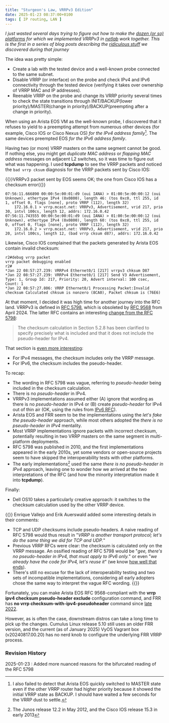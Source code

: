```yaml
---
title: "Sturgeon's Law, VRRPv3 Edition"
date: 2025-01-23 08:37:00+0100
tags: [ IP routing, LAN ]
---
```

_I just wasted several days trying to figure out how to make the [dozen (or so) platforms](https://netlab.tools/module/gateway/) for which we implemented VRRPv3 in [netlab](https://netlab.tools/) work together. This is the first in a series of blog posts describing the [ridiculous stuff](https://en.wikipedia.org/wiki/Sturgeon%27s_law) we discovered during that journey_

The idea was pretty simple:

* Create a lab with the tested device and a well-known probe connected to the same subnet.
* Disable VRRP (or interface) on the probe and check IPv4 and IPv6 connectivity through the tested device (verifying it takes over ownership of VRRP MAC and IP addresses).
* Reenable VRRP on the probe and change its VRRP priority several times to check the state transitions through INIT/BACKUP(lower priority)/MASTER(change in priority)/BACKUP(preempting after a change in priority).
<!--more-->
When using an Arista EOS VM as the well-known probe, I discovered that it refuses to yield to a preempting attempt from numerous other devices (for example, Cisco IOS or Cisco Nexus OS) *for the IPv4 address family*[^BFD]. The same devices preempted EOS *for the IPv6 address family*.

[^BFD]: I also failed to detect that Arista EOS quickly switched to MASTER state even if the other VRRP router had higher priority because it showed the initial VRRP state as BACKUP. I should have waited a few seconds for the VRRP dust to settle.

Having two (or more) VRRP masters on the same segment cannot be good. If nothing else, you might get *duplicate MAC address* or *flapping MAC address* messages on adjacent L2 switches, so it was time to figure out what was happening. I used **tcpdump** to see the VRRP packets and noticed the `bad vrrp cksum` diagnosis for the VRRP packets sent by Cisco IOS:

{{<cc>}}VRRPv3 packet sent by EOS seems OK; the one from Cisco IOS has a checksum error{{</cc>}}
```
07:56:11.666890 00:00:5e:00:01:d9 (oui IANA) > 01:00:5e:00:00:12 (oui Unknown), ethertype IPv4 (0x0800), length 46: (tos 0xc0, ttl 255, id 1, offset 0, flags [none], proto VRRP (112), length 32)
    172.16.0.1 > vrrp.mcast.net: VRRPv3, Advertisement, vrid 217, prio 30, intvl 100cs, length 12, addrs: 172.16.0.42
07:56:11.743555 00:00:5e:00:01:d9 (oui IANA) > 01:00:5e:00:00:12 (oui Unknown), ethertype IPv4 (0x0800), length 60: (tos 0xc0, ttl 255, id 0, offset 0, flags [none], proto VRRP (112), length 32)
    172.16.0.2 > vrrp.mcast.net: VRRPv3, Advertisement, vrid 217, prio 20, intvl 100cs, length 12, (bad vrrp cksum d87), addrs: 172.16.0.42
```

Likewise, Cisco IOS complained that the packets generated by Arista EOS contain invalid checksum:

```
r2#debug vrrp packet
vrrp packet debugging enabled
r2#
*Jan 22 08:57:27.239: VRRPv4 Ethernet0/1 [217] vrrpv3 chksum D87
*Jan 22 08:57:27.239: VRRPv4 Ethernet0/1 [217] Send V3 Advertisement, Type: 1, Group Id: 217, Priority: 20, Advert interval: 100 csec, Count: 1
*Jan 22 08:57:27.806: VRRP Ethernet0/1 Processing Packet:Invalid checksum Calculated chksum is nonzero (8CA0), Packet chksum is (76E6)
```

At that moment, I decided it was high time for another journey into the RFC land. VRRPv3 is defined in [RFC 5798](https://datatracker.ietf.org/doc/html/rfc5798), which is obsoleted by [RFC 9568](https://datatracker.ietf.org/doc/html/rfc9568) from April 2024. The latter RFC contains an interesting [change from the RFC 5798](https://datatracker.ietf.org/doc/html/rfc9568#name-differences-from-rfc-5798):

> The checksum calculation in Section 5.2.8 has been clarified to specify precisely what is included and that it does not include the pseudo-header for IPv4.

That section is [even more interesting](https://datatracker.ietf.org/doc/html/rfc9568#sect-5.2.8):

* For IPv4 messages, the checksum includes only the VRRP message.
* For IPv6, the checksum includes the pseudo-header.

To recap:

* The wording in RFC 5798 was vague, referring to *pseudo-header* being included in the checksum calculation.
* There is no *pseudo-header* in IPv4.
* VRRPv3 implementations assumed either (A) ignore that wording as there is no *pseudo-header* in IPv4 or (B) create *pseudo-header* for IPv4 out of thin air (OK, using the rules from [IPv6 RFC](https://datatracker.ietf.org/doc/html/rfc2460#section-8.1)).
* Arista EOS and FRR seem to be the implementations using the *let's fake the pseudo-header* approach, while most others adopted the *there is no pseudo-header in IPv4* mentality.
* Most VRRP implementations ignore packets with incorrect checksum, potentially resulting in two VRRP masters on the same segment in multi-platform deployments.
* RFC 5798 was published in 2010, and the first implementations appeared in the early 2010s, yet some vendors or open-source projects seem to have skipped the interoperability tests with other platforms.
* The early implementations[^J122] used the same *there is no pseudo-header in IPv4* approach, leaving one to wonder how we arrived at the two interpretations of the RFC (and how the minority interpretation made it into **tcpdump**).

[^J122]: The Junos release 12.2 in May 2012, and the Cisco IOS release 15.3 in early 2013

Finally:

* Dell OS10 takes a particularly creative approach: it switches to the checksum calculation used by the other VRRP device.

{{<long-quote>}}
Enrique Vallejo and Erik Auerswald added some interesting details in their comments:

* TCP and UDP checksums include pseudo-headers. A naive reading of RFC 5798 would thus result in "_VRRP is another transport protocol; let's do the same thing we did for TCP and UDP._"
* Previous VRRP RFCs were clear: the checksum is calculated only on the VRRP message. An ossified reading of RFC 5798 would be "_gee, there's no pseudo-header in IPv4, that must apply to IPv6 only._" or even "_we already have the code for IPv4, let's reuse it_" (we know [how well that ends](https://en.wikipedia.org/wiki/Ariane_flight_V88)).
* There's still no excuse for the lack of interoperability testing and two sets of incompatible implementations, considering all early adopters chose the same way to interpret the vague RFC wording.
{{</long-quote>}}

Fortunately, you can make Arista EOS RFC 9568-compliant with the **‌vrrp ipv4 checksum pseudo-header exclude** configuration command, and FRR has **no vrrp checksum-with-ipv4-pseudoheader** command since [late 2022](https://github.com/FRRouting/frr/pull/12390).

However, as is often the case, downstream distros can take a long time to pick up the changes. Cumulus Linux release 5.10 still uses an older FRR version, and the current (as of January 2025) VyOS Vagrant box (v20240817.00.20) has no nerd knob to configure the underlying FRR VRRP process.

### Revision History

2025-01-23
: Added more nuanced reasons for the bifurcated reading of the RFC 5798
